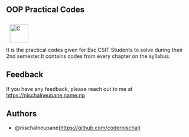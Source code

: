 ## OOP Practical Codes
<a href="https://www.cprogramming.com/" target="_blank"><img style="margin: 10px" src="https://profilinator.rishav.dev/skills-assets/c-original.svg" alt="C" height="50" /></a> <br>
It is the practical codes given for Bsc.CSIT Students to solve during their 2nd semester.It contains codes from every chapter on the syllabus.


## Feedback

If you have any feedback, please reach out to me at https://nischalneupane.name.np


## Authors

- @nischalneupane(https://github.com/codernischal)
